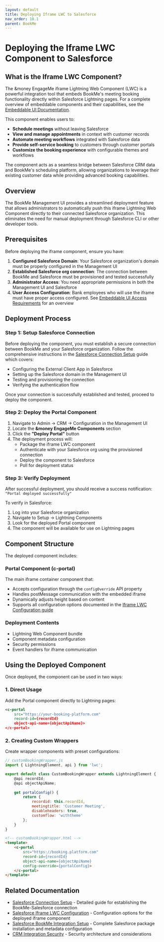```yaml
---
layout: default
title: Deploying Iframe LWC to Salesforce
nav_order: 10.1
parent: BookMe
---
```


# Deploying the Iframe LWC Component to Salesforce

## What is the Iframe LWC Component?

The &money EngageMe iframe Lightning Web Component (LWC) is a powerful integration tool that embeds BookMe's meeting booking functionality directly within Salesforce Lightning pages. For a complete overview of embeddable components and their capabilities, see the [Embeddable UI Documentation](../embeddable-ui/).

This component enables users to:

- **Schedule meetings** without leaving Salesforce
- **View and manage appointments** in context with customer records
- **Automate meeting workflows** integrated with Salesforce data
- **Provide self-service booking** to customers through customer portals
- **Customize the booking experience** with configurable themes and workflows

The component acts as a seamless bridge between Salesforce CRM data and BookMe's scheduling platform, allowing organizations to leverage their existing customer data while providing advanced booking capabilities.

## Overview

The BookMe Management UI provides a streamlined deployment feature that allows administrators to automatically push this iframe Lightning Web Component directly to their connected Salesforce organization. This eliminates the need for manual deployment through Salesforce CLI or other developer tools.

## Prerequisites

Before deploying the iframe component, ensure you have:

1. **Configured Salesforce Domain**: Your Salesforce organization's domain must be properly configured in the Management UI
2. **Established Salesforce org connection**: The connection between BookMe and Salesforce must be provisioned and tested successfully
3. **Administrator Access**: You need appropriate permissions in both the Management UI and Salesforce
4. **User Access Configuration**: Bank employees who will use the iframe must have proper access configured. See [Embeddable UI Access Requirements](../embeddable-ui/#access-requirements) for an overview

## Deployment Process

### Step 1: Setup Salesforce Connection

Before deploying the component, you must establish a secure connection between BookMe and your Salesforce organization. Follow the comprehensive instructions in the [Salesforce Connection Setup](./salesforce-connection-setup.md) guide which covers:
- Configuring the External Client App in Salesforce
- Setting up the Salesforce domain in the Management UI
- Testing and provisioning the connection
- Verifying the authentication flow

Once your connection is successfully established and tested, proceed to deploy the component.

### Step 2: Deploy the Portal Component

1. Navigate to Admin → CRM → Configuration in the Management UI
2. Locate the **&money EngageMe Components** section
3. Click the **"Deploy Portal"** button
4. The deployment process will:
   - Package the iframe LWC component
   - Authenticate with your Salesforce org using the provisioned connection
   - Deploy the component to Salesforce
   - Poll for deployment status

### Step 3: Verify Deployment

After successful deployment, you should receive a success notification: `"Portal deployed successfully"`

To verify in Salesforce:
1. Log into your Salesforce organization
2. Navigate to Setup → Lightning Components
3. Look for the deployed Portal component
4. The component will be available for use on Lightning pages

## Component Structure

The deployed component includes:

### Portal Component (c-portal)
The main iframe container component that:
- Accepts configuration through the `configOverride` API property
- Handles postMessage communication with the embedded iframe
- Dynamically adjusts height based on content
- Supports all configuration options documented in the [Iframe LWC Configuration guide](./salesforce-iframe-lwc.md)

### Deployment Contents
- Lightning Web Component bundle
- Component metadata configuration
- Security permissions
- Event handlers for iframe communication

## Using the Deployed Component

Once deployed, the component can be used in two ways:

### 1. Direct Usage
Add the Portal component directly to Lightning pages:

```xml
<c-portal 
    src="https://your-booking-platform.com"
    record-id={recordId}
    object-api-name={objectApiName}>
</c-portal>
```

### 2. Creating Custom Wrappers
Create wrapper components with preset configurations:

```javascript
// customBookingWrapper.js
import { LightningElement, api } from 'lwc';

export default class CustomBookingWrapper extends LightningElement {
    @api recordId;
    @api objectApiName;
    
    get portalConfig() {
        return {
            recordid: this.recordId,
            meetingtitle: 'Customer Meeting',
            disableheaders: true,
            customflow: 'withtheme'
        };
    }
}
```

```html
<!-- customBookingWrapper.html -->
<template>
    <c-portal 
        src="https://booking.platform.com"
        record-id={recordId}
        object-api-name={objectApiName}
        config-override={portalConfig}>
    </c-portal>
</template>
```


## Related Documentation

- [Salesforce Connection Setup](./salesforce-connection-setup.md) - Detailed guide for establishing the BookMe-Salesforce connection
- [Salesforce Iframe LWC Configuration](./salesforce-iframe-lwc.md) - Configuration options for the deployed iframe component
- [Salesforce BookMe Integration Setup](./salesforce-setup.md) - Complete Salesforce package installation and metadata configuration
- [CRM Integration Security](./crm-integration-security.md) - Security architecture and considerations